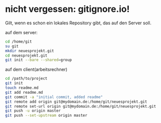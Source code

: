 # nicht vergessen: gitignore.io!

Gilt, wenn es schon ein lokales Repository gibt, das auf den Server soll.

auf dem server:

```bash
cd /home/git
su git
mkdir neuesprojekt.git
cd neuesprojekt.git
git init --bare --shared=group
```

auf dem client(arbeitsrechner)

```bash
cd /path/to/project
git init
touch readme.md
git add readme.md
git commit -a "initial commit, added readme"
git remote add origin git@mydomain.de:/home/git/neuesprojekt.git
git remote set-url origin git@mydomain.de:/home/git/neuesprojekt.git
git push -u origin master
git push --set-upstream origin master
```

